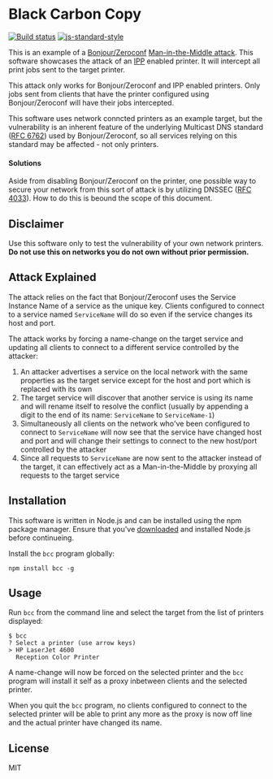 # Black Carbon Copy

[![Build status](https://travis-ci.org/watson/bcc.svg?branch=master)](https://travis-ci.org/watson/bcc)
[![js-standard-style](https://img.shields.io/badge/code%20style-standard-brightgreen.svg?style=flat)](https://github.com/feross/standard)

This is an example of a [Bonjour/Zeroconf](http://www.zeroconf.org)
[Man-in-the-Middle
attack](https://en.wikipedia.org/wiki/Man-in-the-middle_attack). This
software showcases the attack of an
[IPP](https://en.wikipedia.org/wiki/Internet_Printing_Protocol) enabled
printer. It will intercept all print jobs sent to the target printer.

This attack only works for Bonjour/Zeroconf and IPP enabled printers.
Only jobs sent from clients that have the printer configured using
Bonjour/Zeroconf will have their jobs intercepted.

This software uses network conncted printers as an example target, but
the vulnerability is an inherent feature of the underlying Multicast DNS
standard ([RFC 6762](http://tools.ietf.org/html/rfc6762)) used by
Bonjour/Zeroconf, so all services relying on this standard may be
affected - not only printers.

#### Solutions

Aside from disabling Bonjour/Zeroconf on the printer, one possible way
to secure your network from this sort of attack is by utilizing DNSSEC
([RFC 4033](http://tools.ietf.org/html/rfc4033)). How to do this is
beound the scope of this document.

## Disclaimer

Use this software only to test the vulnerability of your own network
printers. **Do not use this on networks you do not own without prior
permission.**

## Attack Explained

The attack relies on the fact that Bonjour/Zeroconf uses the Service
Instance Name of a service as the unique key. Clients configured to
connect to a service named `ServiceName` will do so even if the service
changes its host and port.

The attack works by forcing a name-change on the target service and
updating all clients to connect to a different service controlled by the
attacker:

1. An attacker advertises a service on the local network with the same
   properties as the target service except for the host and port which
   is replaced with its own
1. The target service will discover that another service is using its
   name and will rename itself to resolve the conflict (usually by
   appending a digit to the end of its name: `ServiceName` to
   `ServiceName-1`)
1. Simultaneously all clients on the network who've been configured to
   connect to `ServiceName` will now see that the service have changed
   host and port and will change their settings to connect to the new
   host/port controlled by the attacker
1. Since all requests to `ServiceName` are now sent to the attacker
   instead of the target, it can effectively act as a Man-in-the-Middle
   by proxying all requests to the target service

## Installation

This software is written in Node.js and can be installed using the npm
package manager. Ensure that you've [downloaded](https://nodejs.org) and
installed Node.js before continueing.

Install the `bcc` program globally:

```
npm install bcc -g
```

## Usage

Run `bcc` from the command line and select the target from the list of
printers displayed:

```
$ bcc
? Select a printer (use arrow keys)
> HP LaserJet 4600
  Reception Color Printer
```

A name-change will now be forced on the selected printer and the `bcc`
program will install it self as a proxy inbetween clients and the
selected printer.

When you quit the `bcc` program, no clients configured to connect to the
selected printer will be able to print any more as the proxy is now off
line and the actual printer have changed its name.

## License

MIT
